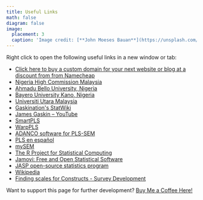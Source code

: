 ```yaml
---
title: Useful Links
math: false
diagram: false
image:
  placement: 3
  caption: 'Image credit: [**John Moeses Bauan**](https://unsplash.com/photos/OGZtQF8iC0g)'
---
```


Right click to open the following useful links in a new window or tab:

* [Click here to buy a custom domain for your next website or blog at a discount from from Namecheap](https://namecheap.pxf.io/62DqG)
* [Nigeria High Commission Malaysia](https://www.nigeria.org.my)
* [Ahmadu Bello University, Nigeria](https://www.abu.edu.ng)
* [Bayero University Kano, Nigeria](https://www.buk.edu.ng)
* [Universiti Utara Malaysia](http://www.uum.edu.my)
* [Gaskination's StatWiki](http://statwiki.kolobkreations.com)
* [James Gaskin – YouTube](http://tiny.cc/lys1tz)
* [SmartPLS](https://www.smartpls.com)
* [WarpPLS](http://www.warppls.com)
* [ADANCO software for PLS-SEM](https://www.composite-modeling.com)
* [PLS en español](https://www.facebook.com/groups/PLShispano)
* [mySEM](https://www.facebook.com/groups/mysem)
* [The R Project for Statistical Computing](https://www.r-project.org)
* [Jamovi: Free and Open Statistical Software](https://www.jamovi.org)
* [JASP open-source statistics program](https://jasp-stats.org)
* [Wikipedia]( https://en.wikipedia.org/wiki/Main_Page)
* [Finding scales for Constructs - Survey Development]( https://inn.theorizeit.org)


Want to support this page for further development? [Buy Me a Coffee Here!]( https://paypal.me/KabiruKura)
